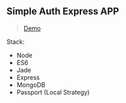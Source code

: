 ## Simple Auth Express APP

> [Demo](http://roget-express-auth.herokuapp.com/)

Stack:
* Node
* ES6
* Jade
* Express
* MongoDB
* Passport (Local Strategy)
